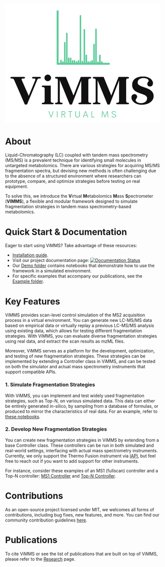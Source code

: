 ![ViMMS Logo](images/logo.png?raw=true "ViMMS Logo")

# About

Liquid-Chromatography (LC) coupled with tandem mass spectrometry (MS/MS) is a prevalent technique for identifying small molecules in untargeted metabolomics. There are various strategies for acquiring MS/MS fragmentation spectra, but devising new methods is often challenging due to the absence of a structured environment where researchers can prototype, compare, and optimize strategies before testing on real equipment. 

To solve this, we introduce the **V**irtual **M**etabolomics **M**ass **S**pectrometer (**VIMMS**), a flexible and modular framework designed to simulate fragmentation strategies in tandem mass spectrometry-based metabolomics. 

# Quick Start & Documentation

Eager to start using ViMMS? Take advantage of these resources:
- [Installation guide](pages/installation.md).
- Visit our project documentation page: [![Documentation Status](https://readthedocs.org/projects/vimms/badge/?version=latest)](http://vimms.readthedocs.io/?badge=latest)
- Our [Demo folder](https://github.com/glasgowcompbio/vimms/tree/master/demo) contains notebooks that demonstrate how to use the framework in a simulated environment.
- For specific examples that accompany our publications, see the [Example folder](https://github.com/glasgowcompbio/vimms/tree/master/examples).

# Key Features

ViMMS provides scan-level control simulation of the MS2 acquisition process in a virtual environment. You can generate new LC-MS/MS data based on empirical data or virtually replay a previous LC-MS/MS analysis using existing data, which allows for testing different fragmentation strategies. With ViMMS, you can evaluate diverse fragmentation strategies using real data, and extract the scan results as mzML files.

Moreover, ViMMS serves as a platform for the development, optimization, and testing of new fragmentation strategies. These strategies can be implemented by extending a Controller class in ViMMS, and can be tested on both the simulator and actual mass spectrometry instruments that support compatible APIs.

### 1. Simulate Fragmentation Strategies

With ViMMS, you can implement and test widely used fragmentation strategies, such as Top-N, on various simulated data. This data can either be entirely generated in-silico, by sampling from a database of formulas, or produced to mirror the characteristics of real data. For an example, refer to [these notebooks](https://github.com/glasgowcompbio/vimms/tree/master/demo/01.%20Data).

### 2. Develop New Fragmentation Strategies

You can create new fragmentation strategies in ViMMS by extending from a base Controller class. These controllers can be run in both simulated and real-world settings, interfacing with actual mass spectrometry instruments. Currently, we only support the Thermo Fusion instrument via [IAPI](https://github.com/thermofisherlsms/iapi), but feel free to reach out if you want to add support for other instruments.

For instance, consider these examples of an MS1 (fullscan) controller and a Top-N controller: [MS1 Controller](https://github.com/glasgowcompbio/vimms/blob/master/vimms/Controller/fullscan.py) and [Top-N Controller](https://github.com/glasgowcompbio/vimms/blob/master/vimms/Controller/topN.py).

# Contributions

As an open-source project licensed under MIT, we welcomes all forms of contributions, including bug fixes, new features, and more. You can find our community contribution guidelines [here](https://github.com/glasgowcompbio/vimms/blob/master/CONTRIBUTING.md).

# Publications 

To cite ViMMS or see the list of publications that are built on top of ViMMS, please refer to the [Research](pages/research.md) page.

